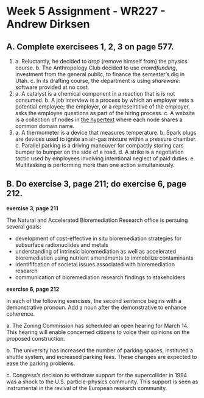 # Week 5 Assignment - WR227 - Andrew Dirksen

## A. Complete exercisees 1, 2, 3 on page 577.

1.
   a. Reluctantly, he decided to *drop* (remove himself from) the physics course.
   b. The Anthropology Club decided to use *crowdfunding*, investment from the general public, to
      finance the semester’s dig in Utah.
   c. In its drafting course, the department is using *shareware*: software provided at no cost.
2.
   a. A catalyst is a chemical component in a reaction that is is not consumed.
   b. A job interview is a process by which an employer vets a potential employee; the employer,
      or a representitive of the employer, asks the employee questions as part of the hiring process.
   c. A website is a collection of nodes in [the hypertext](https://en.wikipedia.org/wiki/Hypertext)
	  where each node shares a common domain name.
3.
   a. A thermometer is a device that measures temperature.
   b. Spark plugs are devices used to ignite an air-gas mixture within a pressure chamber.
   c. Parallel parking is a driving maneuver for compactly storing cars bumper to bumper on the side of a road.
   d. A strike is a negotiation tactic used by employees involving intentional neglect of paid duties.
   e. Multitasking is performing more than one action simultaniously.
   
## B. Do exercise 3, page 211; do exercise 6, page 212.

**exercise 3, page 211**

The Natural and Accelerated Bioremediation Research office is persuing several goals:

- development of cost-effective in situ bioremediation strategies for subsurface radionuclides and metals
- understanding of intrinsic bioremediation as well as accelerated bioremediation using nutrient
  amendments to immobilize contaminants
- identififcation of societal issues associated with bioremediation research
- communication of bioremediation research findings to stakeholders

**exercise 6, page 212**

In each of the following exercises, the second sentence begins with a demonstrative pronoun.
Add a noun after the demonstrative to enhance coherence.

a. The Zoning Commission has scheduled an open hearing for March 14. This hearing will enable concerned citizens to voice their opinions on the proposed construction.

b. The university has increased the number of parking spaces, instituted a shuttle system, and increased parking fees. These changes are expected to ease the parking problems.

c. Congress’s decision to withdraw support for the supercollider in 1994 was a shock to the U.S. particle-physics community. This support is seen as instrumental in the revival of the European research community.
